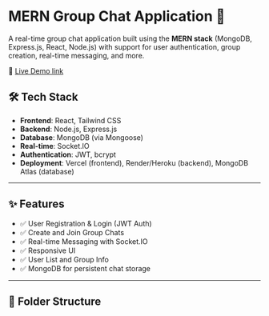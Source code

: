 # MERN Group Chat Application 💬

A real-time group chat application built using the **MERN stack** (MongoDB, Express.js, React, Node.js) with support for user authentication, group creation, real-time messaging, and more.

🚀 [Live Demo  link ](https://groupchat-g9ecfmiy4-manishbisht17s-projects.vercel.app/)

## 🛠 Tech Stack

- **Frontend**: React, Tailwind CSS
- **Backend**: Node.js, Express.js
- **Database**: MongoDB (via Mongoose)
- **Real-time**: Socket.IO
- **Authentication**: JWT, bcrypt
- **Deployment**: Vercel (frontend), Render/Heroku (backend), MongoDB Atlas (database)

---

## ✨ Features

- ✅ User Registration & Login (JWT Auth)
- ✅ Create and Join Group Chats
- ✅ Real-time Messaging with Socket.IO
- ✅ Responsive UI
- ✅ User List and Group Info
- ✅ MongoDB for persistent chat storage

---

## 📁 Folder Structure

